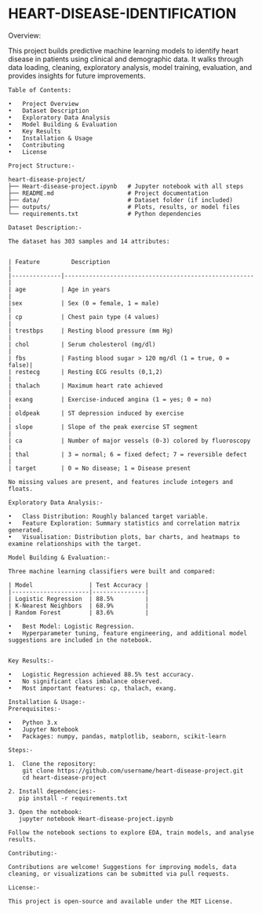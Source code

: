 # HEART-DISEASE-IDENTIFICATION

Overview:

This project builds predictive machine learning models to identify heart disease in patients using clinical and demographic data. It walks through data loading, cleaning, exploratory analysis, model training, evaluation, and provides insights for future improvements.

    Table of Contents:

	•	Project Overview
	•	Dataset Description
	•	Exploratory Data Analysis
	•	Model Building & Evaluation
	•	Key Results
	•	Installation & Usage
	•	Contributing
	•	License

    Project Structure:-

    heart-disease-project/
    ├── Heart-disease-project.ipynb   # Jupyter notebook with all steps
    ├── README.md                     # Project documentation
    ├── data/                         # Dataset folder (if included)
    ├── outputs/                      # Plots, results, or model files
    └── requirements.txt              # Python dependencies
    
    Dataset Description:-

    The dataset has 303 samples and 14 attributes:
                              
                 
    | Feature         Description                                         |
    |--------------|------------------------------------------------------|
    | age          | Age in years                                         |
    |sex           | Sex (0 = female, 1 = male)                           |
    | cp           | Chest pain type (4 values)                            |
    | trestbps     | Resting blood pressure (mm Hg)                        |
    | chol         | Serum cholesterol (mg/dl)                             |
    | fbs          | Fasting blood sugar > 120 mg/dl (1 = true, 0 = false)|
    | restecg      | Resting ECG results (0,1,2)                           |
    | thalach      | Maximum heart rate achieved                            |
    | exang        | Exercise-induced angina (1 = yes; 0 = no)             |
    | oldpeak      | ST depression induced by exercise                      |
    | slope        | Slope of the peak exercise ST segment                 |
    | ca           | Number of major vessels (0-3) colored by fluoroscopy  |
    | thal         | 3 = normal; 6 = fixed defect; 7 = reversible defect  |
    | target       | 0 = No disease; 1 = Disease present    
     
    No missing values are present, and features include integers and floats.

    Exploratory Data Analysis:-

	•	Class Distribution: Roughly balanced target variable.
	•	Feature Exploration: Summary statistics and correlation matrix generated.
	•	Visualisation: Distribution plots, bar charts, and heatmaps to examine relationships with the target.

    Model Building & Evaluation:-

    Three machine learning classifiers were built and compared:
    
    | Model                | Test Accuracy |
    |----------------------|---------------|
    | Logistic Regression  | 88.5%         |
    | K-Nearest Neighbors  | 68.9%         |
    | Random Forest        | 83.6%         |

    •	Best Model: Logistic Regression.
	•	Hyperparameter tuning, feature engineering, and additional model suggestions are included in the notebook.


    Key Results:-

	•	Logistic Regression achieved 88.5% test accuracy.
	•	No significant class imbalance observed.
	•	Most important features: cp, thalach, exang.
    
    Installation & Usage:-
    Prerequisites:-

	•	Python 3.x
	•	Jupyter Notebook
	•	Packages: numpy, pandas, matplotlib, seaborn, scikit-learn

    Steps:-

	1.	Clone the repository:
        git clone https://github.com/username/heart-disease-project.git
        cd heart-disease-project
    
    2. Install dependencies:-
       pip install -r requirements.txt

    3. Open the notebook:
       jupyter notebook Heart-disease-project.ipynb

    Follow the notebook sections to explore EDA, train models, and analyse results. 
    
    Contributing:-
    
    Contributions are welcome! Suggestions for improving models, data cleaning, or visualizations can be submitted via pull requests.

    License:-

    This project is open-source and available under the MIT License.

